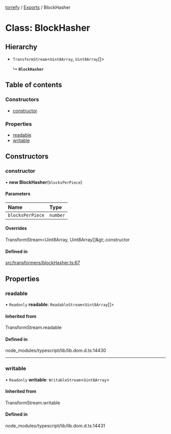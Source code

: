 [torrefy](../README.md) / [Exports](../modules.md) / BlockHasher

# Class: BlockHasher

## Hierarchy

- `TransformStream`<`Uint8Array`, `Uint8Array`[]\>

  ↳ **`BlockHasher`**

## Table of contents

### Constructors

- [constructor](BlockHasher.md#constructor)

### Properties

- [readable](BlockHasher.md#readable)
- [writable](BlockHasher.md#writable)

## Constructors

### constructor

• **new BlockHasher**(`blocksPerPiece`)

#### Parameters

| Name | Type |
| :------ | :------ |
| `blocksPerPiece` | `number` |

#### Overrides

TransformStream&lt;Uint8Array, Uint8Array[]\&gt;.constructor

#### Defined in

[src/transformers/blockHasher.ts:67](https://github.com/Sec-ant/bepjs/blob/f9eb2df/src/transformers/blockHasher.ts#L67)

## Properties

### readable

• `Readonly` **readable**: `ReadableStream`<`Uint8Array`[]\>

#### Inherited from

TransformStream.readable

#### Defined in

node_modules/typescript/lib/lib.dom.d.ts:14430

___

### writable

• `Readonly` **writable**: `WritableStream`<`Uint8Array`\>

#### Inherited from

TransformStream.writable

#### Defined in

node_modules/typescript/lib/lib.dom.d.ts:14431
